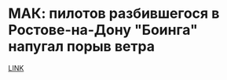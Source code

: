 # МАК: пилотов разбившегося в Ростове-на-Дону "Боинга" напугал порыв ветра



[LINK](https://varlamov.ru/1655382.html)